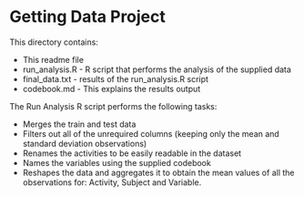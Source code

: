 # Getting Data Project

This directory contains:
- This readme file
- run_analysis.R - R script that performs the analysis of the supplied data
- final_data.txt - results of the run_analysis.R script
- codebook.md - This explains the results output 

The Run Analysis R script performs the following tasks:

- Merges the train and test data
- Filters out all of the unrequired columns (keeping only the mean and standard deviation observations)
- Renames the activities to be easily readable in the dataset
- Names the variables using the supplied codebook
- Reshapes the data and aggregates it to obtain the mean values of all the observations for: Activity, Subject and Variable.